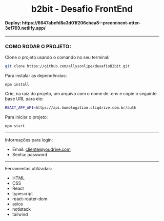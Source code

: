 <h1 align='center'>b2bit - Desafio FrontEnd</h1>
<h4>Deploy: https://6647abefd8a3d01f206cbea8--preeminent-otter-3ef769.netlify.app/</h3>

------------

### COMO RODAR O PROJETO:

Clone o projeto usando o comando no seu terminal:

```bash
git clone https://github.com/allysonlipe/desafioB2bit.git
```
Para instalar as dependências:
```bash
npm install
```
Crie, na raiz do projeto, um arquivo com o nome de .env e copie o seguinte base URL para ele:

```bash
REACT_APP_API=https://api.homologation.cliqdrive.com.br/auth
```
Para iniciar o projeto:
```bash
npm start
```
------------
Informações para login:

* Email: cliente@youdrive.com
* Senha: password
------------
Ferramentas utilizadas:
* HTML
* CSS
* React
* typescript
* react-router-dom
* axios
* notistack
* tailwind
